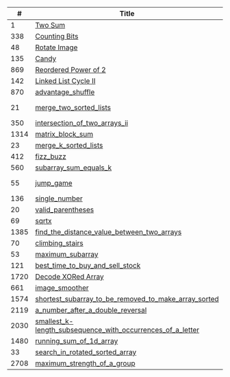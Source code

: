 | #    | Title                                            | Difficulty | Solution | Documentation |
| ---- | ------------------------------------------------ | ---------- | -------- | ---- |
| 1    | [Two Sum](https://leetcode.com/problems/two-sum) | Easy       | [Java](./src/two_sum/TwoSum.java) | [dir](./src/two_sum/) |
| 338 | [Counting Bits](https://leetcode.com/problems/counting-bits/) | Medium | [Cpp](./src/counting_bits/counting_bits.cc) | [dir](./src/counting_bits/) |
| 48 | [Rotate Image](https://leetcode.com/problems/rotate-image/) | Medium | [Cpp](./src/rotate_image/rotate_image.cc) | [dir](./src/rotate_image/) |
| 135 | [Candy](https://leetcode.com/problems/candy/) | Hard | [Cpp](./src/candy/candy.cc) | [dir](./src/candy/) |
| 869 | [Reordered Power of 2](https://leetcode.com/problems/reordered-power-of-2/) | Medium | [Cpp](./src/reordered_power_of_2/reordered_power_of_2.cc) | [dir](./src/reordered_power_of_2/) |
| 142 | [Linked List Cycle II](https://leetcode.com/problems/linked-list-cycle-ii/) | Medium | [Cpp](./src/linked_list_cycle_ii/linked_list_cycle_ii.cc) | [dir](./src/linked_list_cycle_ii/) |
| 870 | [advantage_shuffle](https://leetcode.com/problems/advantage-shuffle/) | Medium | [Cpp](./src/advantage_shuffle/advantage_shuffle.cc) | [dir](./src/advantage_shuffle/) |
| 21 | [merge_two_sorted_lists](https://leetcode.com/problems/merge-two-sorted-lists/) | Easy | [Cpp](./src/merge_two_sorted_lists/merge_two_sorted_lists.cc)  [Java](./src/merge_two_sorted_lists/MergeTwoSortedLists.java) | [dir](./src/merge_two_sorted_lists/) |
| 350 | [intersection_of_two_arrays_ii](https://leetcode.com/problems/intersection-of-two-arrays-ii/) | Easy | [Cpp](./src/intersection_of_two_arrays_ii/intersection_of_two_arrays_ii.cc) | [dir](./src/intersection_of_two_arrays_ii/) |
| 1314 | [matrix_block_sum](https://leetcode.com/problems/matrix-block-sum/) | Medium | [Cpp](./src/matrix_block_sum/matrix_block_sum.cc) | [dir](./src/matrix_block_sum/) |
| 23 | [merge_k_sorted_lists](https://leetcode.com/problems/merge-k-sorted-lists/) | Hard | [Cpp](./src/merge_k_sorted_lists/merge_k_sorted_lists.cc) | [dir](./src/merge_k_sorted_lists/) |
| 412 | [fizz_buzz](https://leetcode.com/problems/fizz-buzz/) | Easy | [Cpp](./src/fizz_buzz/fizz_buzz.cc) | [dir](./src/fizz_buzz/) |
| 560 | [subarray_sum_equals_k](https://leetcode.com/problems/subarray-sum-equals-k/) | Medium | [Cpp](./src/subarray_sum_equals_k/subarray_sum_equals_k.cc) | [dir](./src/subarray_sum_equals_k/) |
| 55 | [jump_game](https://leetcode.com/problems/jump-game/) | Medium | [Cpp](./src/jump_game/jump_game.cc) [Rust](./src/jump_game/jump_game.rs) | [dir](./src/jump_game/) |
| 136 | [single_number](https://leetcode.com/problems/single-number/) | Easy | [Cpp](./src/single_number/single_number.cc) | [dir](./src/single_number/) |
| 20 | [valid_parentheses](https://leetcode.com/problems/valid-parentheses/) | Easy | [Cpp](./src/valid_parentheses/valid_parentheses.cc) | [dir](./src/valid_parentheses/) |
| 69 | [sqrtx](https://leetcode.com/problems/sqrtx/) | Easy | [Cpp](./src/sqrtx/sqrtx.cc) | [dir](./src/sqrtx/) |
| 1385 | [find_the_distance_value_between_two_arrays](https://leetcode.com/problems/find-the-distance-value-between-two-arrays/) | Easy | [Cpp](./src/find_the_distance_value_between_two_arrays/find_the_distance_value_between_two_arrays.cc) | [dir](./src/find_the_distance_value_between_two_arrays/) |
| 70 | [climbing_stairs](https://leetcode.com/problems/climbing-stairs/) | Easy | [Rust](./src/climbing_stairs/climbing_stairs.rs) | [dir](./src/climbing_stairs/) |
| 53 | [maximum_subarray](https://leetcode.com/problems/maximum-subarray/) | Easy | [Cpp](./src/maximum_subarray/maximum_subarray.cc) | [dir](./src/maximum_subarray/) |
| 121 | [best_time_to_buy_and_sell_stock](https://leetcode.com/problems/best-time-to-buy-and-sell-stock/) | Easy | [Cpp](./src/best_time_to_buy_and_sell_stock/best_time_to_buy_and_sell_stock.cc) | [dir](./src/best_time_to_buy_and_sell_stock/) |
| 1720 | [Decode XORed Array](https://leetcode.com/problems/decode-xored-array/) | Easy | [Rust](./src/decode_xored_array/solution.rs) | [dir](./src/decode_xored_array/) |
| 661 | [image_smoother](https://leetcode.com/problems/image-smoother) | Easy | [Rust](./src/image_smoother/solution.rs) | [dir](./src/image_smoother/) |
| 1574 | [shortest_subarray_to_be_removed_to_make_array_sorted](https://leetcode.com/problems/shortest-subarray-to-be-removed-to-make-array-sorted/) | Medium | [Rust](./src/shortest_subarray_to_be_removed_to_make_array_sorted/solution.rs) | [dir](./src/shortest_subarray_to_be_removed_to_make_array_sorted/) |
| 2119 | [a_number_after_a_double_reversal](https://leetcode.com/problems/a-number-after-a-double-reversal/) | Easy | [Rust](./src/a_number_after_a_double_reversal/solution.rs) | [dir](./src/a_number_after_a_double_reversal/) |
| 2030 | [smallest_k-length_subsequence_with_occurrences_of_a_letter](https://leetcode.com/problems/smallest-k-length-subsequence-with-occurrences-of-a-letter/) | Hard | [Rust](./src/smallest_k-length_subsequence_with_occurrences_of_a_letter/solution.rs) | [dir](./src/smallest_k-length_subsequence_with_occurrences_of_a_letter/) |
| 1480 | [running_sum_of_1d_array](https://leetcode.com/problems/running-sum-of-1d-array/) | Easy | [Rust](./src/running_sum_of_1d_array/solution.rs) | [dir](./src/running_sum_of_1d_array/) |
| 33 | [search_in_rotated_sorted_array](https://leetcode.com/problems/search-in-rotated-sorted-array/) | Medium | [Go](./src/search_in_rotated_sorted_array/solution.go) | [dir](./src/search_in_rotated_sorted_array/) |
| 2708 | [maximum_strength_of_a_group](https://leetcode.com/problems/maximum-strength-of-a-group/) | Medium | [Rust](./src/maximum_strength_of_a_group/solution.rs) | [dir](./src/maximum_strength_of_a_group/) |
